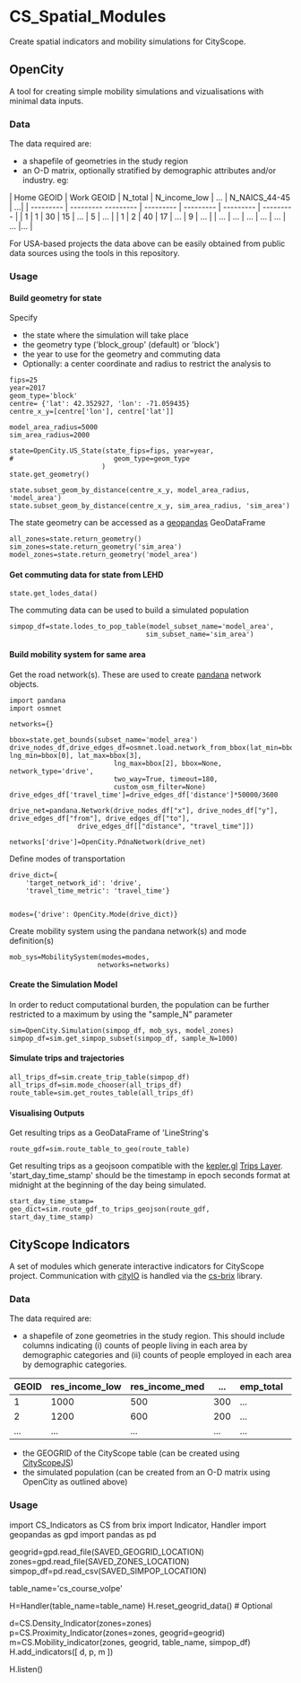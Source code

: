 # CS_Spatial_Modules
Create spatial indicators and mobility simulations for CityScope.

## OpenCity
A tool for creating simple mobility simulations and vizualisations with minimal data inputs.

### Data
The data required are:
- a shapefile of geometries in the study region
- an O-D matrix, optionally stratified by demographic attributes and/or industry. eg:

| Home GEOID | Work GEOID | N_total | N_income_low | ... | N_NAICS_44-45 | ...|
| --------- | --------- --------- | --------- | --------- | --------- | --------- |
| 1  | 1 | 30  | 15  | ...  | 5  | ...  |
| 1  | 2 | 40  | 17  | ...  | 9  | ...  |
| ... | ... | ... | ... | ... | ... |...  |

For USA-based projects the data above can be easily obtained from public data sources using the tools in this repository.

### Usage
#### Build geometry for state
Specify
- the state where the simulation will take place 
- the geometry type ('block_group' (default) or 'block')
- the year to use for the geometry and commuting data
- Optionally: a center coordinate and radius  to restrict the analysis to

```
fips=25
year=2017
geom_type='block'
centre= {'lat': 42.352927, 'lon': -71.059435}
centre_x_y=[centre['lon'], centre['lat']]

model_area_radius=5000
sim_area_radius=2000

state=OpenCity.US_State(state_fips=fips, year=year, 
#                         geom_type=geom_type
                       )
state.get_geometry()

state.subset_geom_by_distance(centre_x_y, model_area_radius, 'model_area')
state.subset_geom_by_distance(centre_x_y, sim_area_radius, 'sim_area')
```
The state geometry can be accessed as a [geopandas](https://geopandas.org/) GeoDataFrame
```
all_zones=state.return_geometry()
sim_zones=state.return_geometry('sim_area')
model_zones=state.return_geometry('model_area')
```

#### Get commuting data for state from LEHD
```
state.get_lodes_data()
```
The commuting data can be used to build a simulated population
```
simpop_df=state.lodes_to_pop_table(model_subset_name='model_area',
                                  sim_subset_name='sim_area')
```

#### Build mobility system for same area
Get the road network(s). These are used to create [pandana](https://github.com/UDST/pandana) network objects.
```
import pandana
import osmnet

networks={}

bbox=state.get_bounds(subset_name='model_area')
drive_nodes_df,drive_edges_df=osmnet.load.network_from_bbox(lat_min=bbox[1], lng_min=bbox[0], lat_max=bbox[3], 
                          lng_max=bbox[2], bbox=None, network_type='drive', 
                          two_way=True, timeout=180, 
                          custom_osm_filter=None)
drive_edges_df['travel_time']=drive_edges_df['distance']*50000/3600

drive_net=pandana.Network(drive_nodes_df["x"], drive_nodes_df["y"], drive_edges_df["from"], drive_edges_df["to"],
                 drive_edges_df[["distance", "travel_time"]])

networks['drive']=OpenCity.PdnaNetwork(drive_net)
 ```
Define modes of transportation
```
drive_dict={
    'target_network_id': 'drive',
    'travel_time_metric': 'travel_time'}


modes={'drive': OpenCity.Mode(drive_dict)}
```

Create mobility system using the pandana network(s) and mode definition(s)

```
mob_sys=MobilitySystem(modes=modes,
                      networks=networks)
```
#### Create the Simulation Model
In order to reduct computational burden, the population can be further restricted to a maximum by using the "sample_N" parameter
```
sim=OpenCity.Simulation(simpop_df, mob_sys, model_zones)
simpop_df=sim.get_simpop_subset(simpop_df, sample_N=1000)

```

#### Simulate trips and trajectories
```
all_trips_df=sim.create_trip_table(simpop_df)
all_trips_df=sim.mode_chooser(all_trips_df)
route_table=sim.get_routes_table(all_trips_df)

```

#### Visualising Outputs
Get resulting trips as a GeoDataFrame of 'LineString's
```
route_gdf=sim.route_table_to_geo(route_table)
```
Get resulting trips as a geojsoon compatible with the [kepler.gl](https://kepler.gl/) [Trips Layer](https://deck.gl/docs/api-reference/geo-layers/trips-layer). 'start_day_time_stamp' should be the timestamp in epoch seconds format at midnight at the beginning of the day being simulated.

```
start_day_time_stamp=
geo_dict=sim.route_gdf_to_trips_geojson(route_gdf, start_day_time_stamp)
```

## CityScope Indicators
A set of modules which generate interactive indicators for CityScope project. Communication with [cityIO](https://github.com/CityScope/CS_CityIO) is handled via the [cs-brix](https://github.com/CityScope/CS_Brix) library.

### Data
The data required are:
- a shapefile of zone geometries in the study region. This should include columns indicating (i) counts of people living in each area by demographic categories and (ii) counts of people employed in each area by demographic categories.


| GEOID  | res_income_low | res_income_med | ... | emp_total | emp_income_low | ... | geometry |
| ------------- | ------------- | ------------- | ------------- | ------------- | ------------- | ------------- |------------- |
| 1  | 1000 | 500  | 300 | ...  | 600  | ...  | POLYGON(...) |
| 2  | 1200 | 600  | 200  | ...  | 550 | ...  |POLYGON(...) |
|  ...   |  ...  |  ...   |  ...   | ...  |  ...  | ...  |POLYGON(...) |

- the GEOGRID of the CityScope table (can be created using [CityScopeJS](https://cityscope.media.mit.edu/CS_cityscopeJS/))
- the simulated population (can be created from an O-D matrix using OpenCity as outlined above)

### Usage
import CS_Indicators as CS
from brix import Indicator, Handler
import geopandas as gpd
import pandas as pd

geogrid=gpd.read_file(SAVED_GEOGRID_LOCATION)
zones=gpd.read_file(SAVED_ZONES_LOCATION)
simpop_df=pd.read_csv(SAVED_SIMPOP_LOCATION)

table_name='cs_course_volpe'

H=Handler(table_name=table_name)
H.reset_geogrid_data() # Optional

d=CS.Density_Indicator(zones=zones)
p=CS.Proximity_Indicator(zones=zones, geogrid=geogrid)
m=CS.Mobility_indicator(zones, geogrid, table_name, simpop_df)
H.add_indicators([
    d, 
    p, 
    m
])

H.listen()



